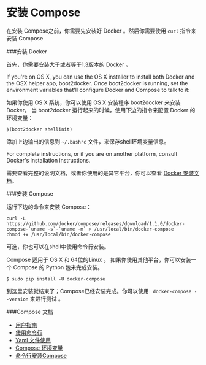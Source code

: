 安装 Compose
===

在安装 Compose之前，你需要先安装好 Docker 。然后你需要使用 `curl` 指令来安装 Compose

###安装 Docker


首先，你需要安装大于或者等于1.3版本的 Docker 。


If you're on OS X, you can use the OS X installer to install both Docker and the OSX helper app, boot2docker. Once boot2docker is running, set the environment variables that'll configure Docker and Compose to talk to it:

如果你使用 OS X 系统，你可以使用 OS X 安装程序 boot2docker 来安装 Docker。 当 boot2docker 运行起来的时候，使用下边的指令来配置 Docker 的环境变量：

	$(boot2docker shellinit)

添加上边输出的信息到 `~/.bashrc` 文件，来保存shell环境变量信息。

For complete instructions, or if you are on another platform, consult Docker's installation instructions.

需要查看完整的说明文档，或者你使用的是其它平台，你可以查看 [Docker 安装文档](../install/)。

###安装 Compose

运行下边的命令来安装 Compose：

	curl -L https://github.com/docker/compose/releases/download/1.1.0/docker-compose-`uname -s`-`uname -m` > /usr/local/bin/docker-compose
	chmod +x /usr/local/bin/docker-compose

可选，你也可以在shell中使用命令行安装。

Compose 适用于 OS X 和 64位的Linux 。 如果你使用其他平台，你可以安装一个 Compose 的 Python 包来完成安装。

	$ sudo pip install -U docker-compose


到这里安装就结束了；Compose已经安装完成。你可以使用 ` docker-compose --version` 来进行测试 。

###Compose 文档
	
+ [用户指南](../compose/)
+ [使用命令行](../compose/cli.md)
+ [Yaml 文件使用](../compose/yml.md)
+ [Compose 环境变量](../compose/env.md)
+ [命令行安装Compose](../compose/completion.md)